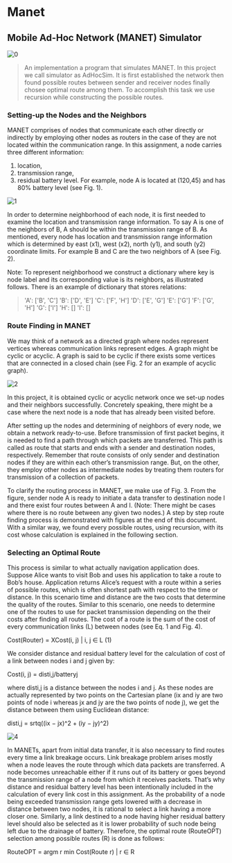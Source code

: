 # Manet
## Mobile Ad-Hoc Network (MANET) Simulator

![0](https://user-images.githubusercontent.com/32525636/82225550-046cb580-992e-11ea-8a8c-651edb322fa1.png)

> An implementation a program that simulates MANET. In this project we call simulator as AdHocSim. It is first established the network then found possible routes between sender and receiver nodes finally chosee optimal route among them. To accomplish this task we use recursion while constructing the possible routes.

### Setting-up the Nodes and the Neighbors

MANET comprises of nodes that communicate each other directly or indirectly by employing other nodes as routers in the case of they are not located within the communication range. In this assignment, a node carries three different information: 
1. location, 
2. transmission range,
3. residual battery level. For example, node A is located at (120,45) and has 80% battery level (see Fig. 1).

![1](https://user-images.githubusercontent.com/32525636/82225053-4f39fd80-992d-11ea-8d4f-aef5280b5910.png)

In order to determine neighborhood of each node, it is first needed to examine the location and transmission range information. To say
A is one of the neighbors of B, A should be within the transmission range of B. As mentioned, every node has location and transmission
range information which is determined by east (x1), west (x2), north (y1), and south (y2) coordinate limits. For example B and C are the two neighbors of A (see Fig. 2). 

Note: To represent neighborhood we  construct a dictionary where key is node label and its corresponding value is its neighbors, as illustrated follows. There is an example of dictionary that stores relations:

>'A': ['B', 'C']
>'B': ['D', 'E']
>'C': ['F', 'H']
>'D': ['E', 'G']
>'E': ['G']
>'F': ['G', 'H']
>'G': ['I']
>'H': []
>'I': []

### Route Finding in MANET

We may think of a network as a directed graph where nodes represent vertices whereas communication links represent edges. A graph might be cyclic or acyclic. A graph is said to be cyclic if there exists some vertices that are connected in a closed chain (see Fig. 2 for an example of acyclic graph).

![2](https://user-images.githubusercontent.com/32525636/82225203-91fbd580-992d-11ea-8239-1f142b684b3a.png)  

In this project, it is obtained cyclic or acyclic network once we set-up nodes and their neighbors successfully. Concretely speaking, there might be a case where the next node is a node that has already been visited before. 

After setting up the nodes and determining of neighbors of every node, we obtain a network ready-to-use. Before transmission of first packet begins, it is needed to find a path through which packets are transferred. This path is called as route that starts and ends with a sender and destination nodes, respectively. Remember that route consists of only sender and destination nodes if they are within each other’s transmission range. But, on the other, they employ other nodes as intermediate nodes by treating them routers for transmission of a collection of packets. 

To clarify the routing process in MANET, we make use of Fig. 3. From the figure, sender node A is ready to initiate a data transfer to destination node I and there exist four routes between A and I. (Note: There might be cases where there is no route between any given two nodes.) A step by step route finding process is demonstrated with figures at the end of this document. With a similar way, we found every possible routes, using recursion, with its cost whose calculation is explained in the following section.

### Selecting an Optimal Route

This process is similar to what actually navigation application does. Suppose Alice wants to visit Bob and uses his application to take a route to Bob’s house. Application returns Alice’s request with a route within a series of possible routes, which is often shortest path with respect to the time or distance. In this scenario time and distance are the two costs that determine the quality of the routes. Similar to this scenario, one needs to determine one of the routes to use for packet transmission depending on the their costs after finding all routes. The cost of a route is the sum of the cost of every communication links (L) between nodes (see Eq. 1 and Fig. 4). 
  
Cost(Router) = XCost(i, j) | i, j ∈ L (1)

We consider distance and residual battery level for the calculation of cost of a link between nodes i and j given by:


Cost(i, j) = disti,j/batteryj

where disti,j is a distance between the nodes i and j. As these nodes are actually represented by two points on the Cartesian plane (ix and iy are two points of node i whereas jx and jy are the two points of node j), we get the distance between them using Euclidean
distance:

disti,j = srtq((ix − jx)^2 + (iy − jy)^2)

![4](https://user-images.githubusercontent.com/32525636/82229102-a9898d00-9932-11ea-9a25-57c643689397.png)

In MANETs, apart from initial data transfer, it is also necessary to find routes every time a link breakage occurs. Link breakage problem arises mostly when a node leaves the route through which data packets are transferred. A node becomes unreachable either if it runs out of its battery or goes beyond the transmission range of a node from which it receives packets. That’s why distance and residual battery level has been intentionally included in the calculation of every link cost in this assignment. As the probability of a node being exceeded transmission range gets lowered with a decrease in distance between two nodes, it is rational to select a link having a more closer one. Similarly, a link destined to a node having higher residual battery level should also be selected as it is lower probability of such node being left due to the drainage of battery. Therefore, the optimal route (RouteOPT) selection among possible routes (R) is done as follows:

RouteOPT = argm r min Cost(Route r) | r ∈ R

